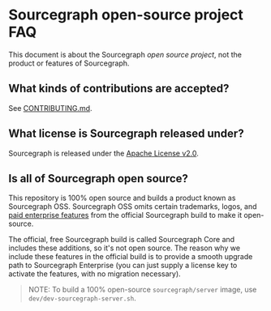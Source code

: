 # Sourcegraph open-source project FAQ

This document is about the Sourcegraph *open source project*, not the product or features of Sourcegraph.

## What kinds of contributions are accepted?

See [CONTRIBUTING.md](https://github.com/sourcegraph/sourcegraph/blob/master/CONTRIBUTING.md).

## What license is Sourcegraph released under?

Sourcegraph is released under the [Apache License v2.0](https://github.com/sourcegraph/sourcegraph/blob/master/LICENSE).

## Is all of Sourcegraph open source?

This repository is 100% open source and builds a product known as Sourcegraph OSS. Sourcegraph OSS omits certain trademarks, logos, and [paid enterprise features](https://about.sourcegraph.com/pricing/) from the official Sourcegraph build to make it open-source.

The official, free Sourcegraph build is called Sourcegraph Core and includes these additions, so it's not open source. The reason why we include these features in the official build is to provide a smooth upgrade path to Sourcegraph Enterprise (you can just supply a license key to activate the features, with no migration necessary).

> NOTE: To build a 100% open-source `sourcegraph/server` image, use `dev/dev-sourcegraph-server.sh`.
